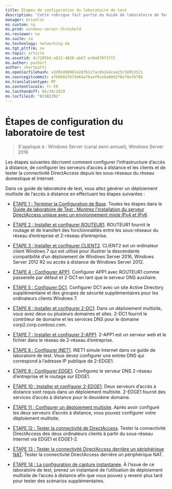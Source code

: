 ```yaml
---
title: Étapes de configuration du laboratoire de test
description: 'Cette rubrique fait partie du Guide de laboratoire de Test : illustrer un déploiement Multisite DirectAccess pour Windows Server 2016'
manager: brianlic
ms.custom: na
ms.prod: windows-server-threshold
ms.reviewer: na
ms.suite: na
ms.technology: networking-da
ms.tgt_pltfrm: na
ms.topic: article
ms.assetid: dc7205b4-a822-4038-ab67-ec0a870737f2
ms.author: pashort
author: shortpatti
ms.openlocfilehash: a3d01dd8002e28fb127ac6b1b4cea25c58953521
ms.sourcegitcommit: afb0602767de64a76aaf9ce6a60d2f0e78efb78b
ms.translationtype: MT
ms.contentlocale: fr-FR
ms.lasthandoff: 06/20/2019
ms.locfileid: "67281391"
---
```

# <a name="steps-for-configuring-the-test-lab"></a>Étapes de configuration du laboratoire de test

>S'applique à : Windows Server (canal semi-annuel), Windows Server 2016

Les étapes suivantes décrivent comment configurer l’infrastructure d’accès à distance, de configurer les serveurs d’accès à distance et les clients et de tester la connectivité DirectAccess depuis les sous-réseaux du réseau domestique et Internet.  
  
Dans ce guide de laboratoire de test, vous allez générer un déploiement multisite de l’accès à distance en effectuant les étapes suivantes :  
  
-   [ÉTAPE 1 : Terminer la Configuration de Base](assetId:///9eb4a9ba-9118-4ea3-8963-e643ec81c3ed). Toutes les étapes dans le [Guide de laboratoire de Test : Montrez l’installation du serveur DirectAccess unique avec un environnement mixte IPv4 et IPv6](https://go.microsoft.com/fwlink/p/?LinkId=237004).  
  
-   [ÉTAPE 2 : Installer et configurer ROUTEUR1](assetId:///e4b1a298-d5b0-410e-970b-c5358a9378f9). ROUTEUR1 fournit le routage et de transfert des fonctionnalités entre les sous-réseaux du réseau d’entreprise et 2-réseau d’entreprise.  
  
-   [ÉTAPE 3 : Installer et configurer CLIENT2](assetId:///6cbee1b5-f6f6-443f-8fa9-31cc5c05a0ee). CLIENT2 est un ordinateur client Windows 7 qui est utilisé pour illustrer la descendante compatibilité d’un déploiement de Windows Server 2016, Windows Server 2012 R2 ou accès à distance de Windows Server 2012.  
  
-   [ÉTAPE 4 : Configurer APP1](assetId:///a0ee655e-c01e-4bf3-a7b3-064e9614f810). Configurer APP1 avec ROUTEUR1 comme passerelle par défaut et 2-DC1 en tant que le serveur DNS auxiliaire.  
  
-   [ÉTAPE 5 : Configurer DC1](assetId:///205ca795-93ce-4e53-aa6b-b44c87f0e14a). Configurer DC1 avec un site Active Directory supplémentaire et des groupes de sécurité supplémentaires pour les ordinateurs clients Windows 7.  
  
-   [ÉTAPE 6 : Installer et configurer 2-DC1](assetId:///16752f61-edbf-4ff4-9d7a-e2077b66a127). Dans un déploiement multisite, vous avez deux ou plusieurs domaines et sites. 2-DC1 fournit le contrôleur de domaine et les services DNS pour le domaine corp2.corp.contoso.com.  
  
-   [ÉTAPE 7 : Installer et configurer 2-APP1](assetId:///7d04b54e-590a-4d33-9766-415789859f29). 2-APP1 est un serveur web et le fichier dans le réseau de 2-réseau d’entreprise.  
  
-   [ÉTAPE 8 : Configurer INET1](assetId:///8ecc0b63-8626-4939-8d26-3d51d051d231). INET1 simule Internet dans ce guide de laboratoire de test. Vous devez configurer une entrée DNS qui correspond à l’adresse IP publique de 2-EDGE1.  
  
-   [ÉTAPE 9 : Configurer EDGE1](assetId:///562744dc-30f6-42fa-bd5f-60a013b2179e). Configurez le serveur DNS 2-réseau d’entreprise et le routage sur EDGE1.  
  
-   [ÉTAPE 10 : Installer et configurer 2-EDGE1](assetId:///1938c4f3-ca96-475d-9f2e-6bea3b7a4130). Deux serveurs d’accès à distance sont requis dans un déploiement multisite. 2-EDGE1 fournit des services d’accès à distance pour le deuxième domaine.  
  
-   [ÉTAPE 11 : Configurer un déploiement multisite](assetId:///537e4b68-043f-49c9-94d8-15ce8c4b18e2). Après avoir configuré les deux serveurs d’accès à distance, vous pouvez configurer votre déploiement multisite.  
  
-   [ÉTAPE 12 : Tester la connectivité de DirectAccess](assetId:///aa293b5d-4b6f-4004-95f3-0ab54804b15c). Tester la connectivité DirectAccess des deux ordinateurs clients à partir du sous-réseau Internet via EDGE1 et EDGE1-2.  
  
-   [ÉTAPE 13 : Tester la connectivité DirectAccess derrière un périphérique NAT](assetId:///41f8195b-00a1-4991-9db8-3703514dbe0c). Tester la connectivité DirectAccess derrière un périphérique NAT.  
  
-   [ÉTAPE 14 : La configuration de capture instantanée](assetId:///7b56d5c9-c334-463e-9e29-d652ca110d84). À l’issue de ce laboratoire de test, prenez un instantané de l’utilisation de déploiement multisite de l’accès à distance afin que vous pouvez y revenir plus tard pour tester des scénarios supplémentaires.  
  


